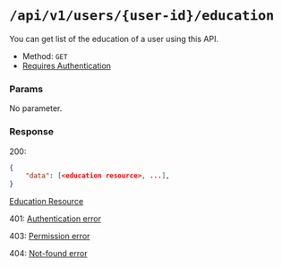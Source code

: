 # `/api/v1/users/{user-id}/education`
You can get list of the education of a user using this API.

- Method: `GET`
- [Requires Authentication](../../auth/login.md#how-to-use-api-token)

### Params

No parameter.

### Response

200:
```json
{
    "data": [<education resource>, ...],
}
```

[Education Resource](../../resources/education.md)

401: [Authentication error](../../authentication-errors.md)

403: [Permission error](../../permission-errors.md)

404: [Not-found error](../../not-found-errors.md)
